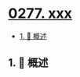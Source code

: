 # [0277. xxx](https://github.com/Tdahuyou/TNotes.leetcode/tree/main/notes/0277.%20xxx)

<!-- region:toc -->

- [1. 📝 概述](#1--概述)

<!-- endregion:toc -->

## 1. 📝 概述
